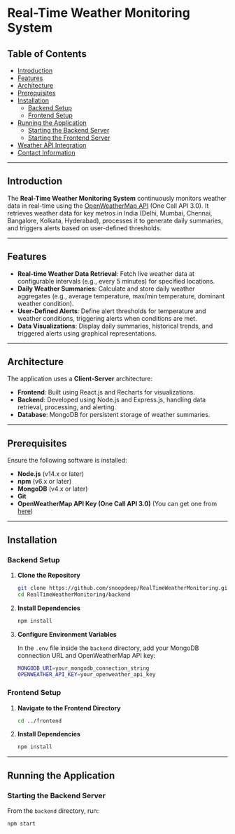 # Real-Time Weather Monitoring System

## Table of Contents

- [Introduction](#introduction)
- [Features](#features)
- [Architecture](#architecture)
- [Prerequisites](#prerequisites)
- [Installation](#installation)
  - [Backend Setup](#backend-setup)
  - [Frontend Setup](#frontend-setup)
- [Running the Application](#running-the-application)
  - [Starting the Backend Server](#starting-the-backend-server)
  - [Starting the Frontend Server](#starting-the-frontend-server)
- [Weather API Integration](#weather-api-integration)
- [Contact Information](#contact-information)

---

## Introduction

The **Real-Time Weather Monitoring System** continuously monitors weather data in real-time using the [OpenWeatherMap API](https://openweathermap.org/api) (One Call API 3.0). It retrieves weather data for key metros in India (Delhi, Mumbai, Chennai, Bangalore, Kolkata, Hyderabad), processes it to generate daily summaries, and triggers alerts based on user-defined thresholds.

---

## Features

- **Real-time Weather Data Retrieval**: Fetch live weather data at configurable intervals (e.g., every 5 minutes) for specified locations.
- **Daily Weather Summaries**: Calculate and store daily weather aggregates (e.g., average temperature, max/min temperature, dominant weather condition).
- **User-Defined Alerts**: Define alert thresholds for temperature and weather conditions, triggering alerts when conditions are met.
- **Data Visualizations**: Display daily summaries, historical trends, and triggered alerts using graphical representations.

---

## Architecture

The application uses a **Client-Server** architecture:

- **Frontend**: Built using React.js and Recharts for visualizations.
- **Backend**: Developed using Node.js and Express.js, handling data retrieval, processing, and alerting.
- **Database**: MongoDB for persistent storage of weather summaries.

---

## Prerequisites

Ensure the following software is installed:

- **Node.js** (v14.x or later)
- **npm** (v6.x or later)
- **MongoDB** (v4.x or later)
- **Git**
- **OpenWeatherMap API Key (One Call API 3.0)** (You can get one from [here](https://openweathermap.org/api))

---

## Installation

### Backend Setup

1. **Clone the Repository**

    ```bash
    git clone https://github.com/snoopdeep/RealTimeWeatherMonitoring.git
    cd RealTimeWeatherMonitoring/backend
    ```

2. **Install Dependencies**

    ```bash
    npm install
    ```

3. **Configure Environment Variables**

    In the `.env` file inside the `backend` directory, add your MongoDB connection URL and OpenWeatherMap API key:

    ```bash
    MONGODB_URI=your_mongodb_connection_string
    OPENWEATHER_API_KEY=your_openweather_api_key
    ```

### Frontend Setup

1. **Navigate to the Frontend Directory**

    ```bash
    cd ../frontend
    ```

2. **Install Dependencies**

    ```bash
    npm install
    ```

---

## Running the Application

### Starting the Backend Server

From the `backend` directory, run:

```bash
npm start

